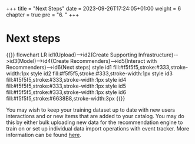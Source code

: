+++
title = "Next Steps"
date = 2023-09-26T17:24:05+01:00
weight = 6
chapter = true
pre = "6. "
+++

# Next steps

{{<mermaid>}}
flowchart LR
    id1(Upload)-->id2(Create Supporting Infrastructure)-->id3(Model)-->id4(Create Recommenders)-->id5(Interact with Recommenders)-->id6(Next steps)
    style id1 fill:#f5f5f5,stroke:#333,stroke-width:1px
    style id2 fill:#f5f5f5,stroke:#333,stroke-width:1px
    style id3 fill:#f5f5f5,stroke:#333,stroke-width:1px
    style id4 fill:#f5f5f5,stroke:#333,stroke-width:1px
    style id5 fill:#f5f5f5,stroke:#333,stroke-width:1px
    style id6 fill:#f5f5f5,stroke:#6638B8,stroke-width:3px
{{</mermaid >}}

You may wish to keep your training dataset up to date with new users interactions and or new items that are added to your catalog. You may do this by either bulk uploading new data for the recommendation engine to train on or set up individual data import operations with event tracker. More information can be found [here](https://docs.aws.amazon.com/personalize/latest/dg/maintaining-relevance.html).